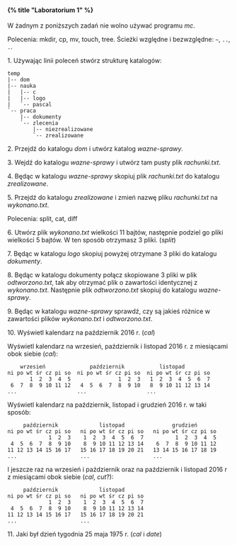 #### {% title "Laboratorium 1" %}

W żadnym z poniższych zadań nie wolno używać programu *mc*.

Polecenia: mkdir, cp, mv, touch, tree.
Ścieżki względne i bezwzględne: `~`, `..`, `.`.

1\. Używając linii poleceń stwórz strukturę katalogów:

    temp
    |-- dom
    |-- nauka
    |   |-- c
    |   |-- logo
    |   `-- pascal
    `-- praca
        |-- dokumenty
        `-- zlecenia
            |-- niezrealizowane
            `-- zrealizowane

2\. Przejdź do katalogu *dom* i utwórz katalog *wazne-sprawy*.

3\. Wejdź do katalogu *wazne-sprawy* i utwórz tam pusty plik
*rachunki.txt*.

4\. Będąc w katalogu *wazne-sprawy* skopiuj plik *rachunki.txt* do
katalogu *zrealizowane*.

5\. Przejdź do katalogu *zrealizowane* i zmień nazwę pliku *rachunki.txt* na
*wykonano.txt*.

Polecenia: split, cat, diff

6\. Utwórz plik *wykonano.txt* wielkości 11 bajtów,
następnie podziel go pliki wielkości 5 bajtów.
W ten sposób otrzymasz 3 pliki. (*split*)

7\. Będąc w katalogu *logo* skopiuj powyżej otrzymane 3 pliki do
katalogu *dokumenty*.

8\. Będąc w katalogu dokumenty połącz skopiowane 3 pliki w plik
*odtworzono.txt*, tak aby otrzymać plik o zawartości identycznej z
*wykonano.txt*. Następnie plik *odtworzono.txt* skopiuj do katalogu
*wazne-sprawy*.

9\. Będąc w katalogu *wazne-sprawy* sprawdź, czy są jakieś różnice w
zawartości plików *wykonano.txt* i *odtworzono.txt*.

10\. Wyświetl kalendarz na październik 2016 r.  (*cal*)

Wyświetl kalendarz na wrzesień, październik i listopad 2016 r.
z miesiącami obok siebie (*cal*):

        wrzesień              październik           listopad
    ni po wt śr cz pi so  ni po wt śr cz pi so  ni po wt śr cz pi so
           1  2  3  4  5               1  2  3   1  2  3  4  5  6  7
     6  7  8  9 10 11 12   4  5  6  7  8  9 10   8  9 10 11 12 13 14
    ...                   ...                   ...

Wyświetl kalendarz na październik, listopad i grudzień 2016 r.
w taki sposób:

         październik             listopad               grudzień
    ni po wt śr cz pi so   ni po wt śr cz pi so   ni po wt śr cz pi so
                 1  2  3    1  2  3  4  5  6  7          1  2  3  4  5
     4  5  6  7  8  9 10    8  9 10 11 12 13 14    6  7  8  9 10 11 12
    11 12 13 14 15 16 17   15 16 17 18 19 20 21   13 14 15 16 17 18 19
    ...                    ...                    ...

I jeszcze raz na wrzesień i październik oraz
na październik i listopad 2016 r z miesiącami obok siebie
(*cal*, *cut*?):

         październik             listopad
    ni po wt śr cz pi so   ni po wt śr cz pi so
                 1  2  3    1  2  3  4  5  6  7
     4  5  6  7  8  9 10    8  9 10 11 12 13 14
    11 12 13 14 15 16 17   15 16 17 18 19 20 21
    ...                    ...

11\. Jaki był dzień tygodnia 25 maja 1975 r. (*cal* i *date*)
